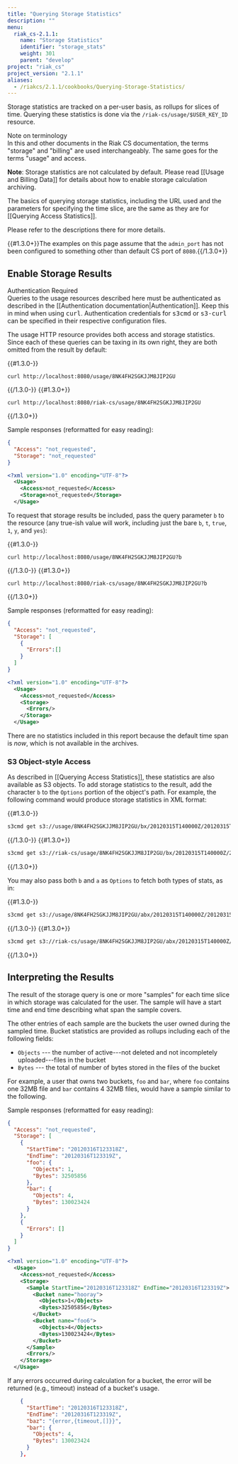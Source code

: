 ```yaml
---
title: "Querying Storage Statistics"
description: ""
menu:
  riak_cs-2.1.1:
    name: "Storage Statistics"
    identifier: "storage_stats"
    weight: 301
    parent: "develop"
project: "riak_cs"
project_version: "2.1.1"
aliases:
  - /riakcs/2.1.1/cookbooks/Querying-Storage-Statistics/
---
```


Storage statistics are tracked on a per-user basis, as rollups for
slices of time. Querying these statistics is done via the
`/riak-cs/usage/$USER_KEY_ID` resource.

<div class="note">
<div class="title">Note on terminology</div>
In this and other documents in the Riak CS documentation, the terms
"storage" and "billing" are used interchangeably. The same goes for the
terms "usage" and access.
</div>


**Note**: Storage statistics are not calculated by default. Please read [[Usage and Billing Data]] for details about how to enable storage calculation archiving.

The basics of querying storage statistics, including the URL used and the parameters for specifying the time slice, are the same as they are for [[Querying Access Statistics]].

Please refer to the descriptions there for more details.

{{#1.3.0+}}The examples on this page assume that the `admin_port` has not
been configured to something other than default CS port of `8080`.{{/1.3.0+}}

## Enable Storage Results

<div class="note"><div class="title">Authentication Required</div>Queries to the usage resources described here must be authenticated as described in the
[[Authentication documentation|Authentication]]. Keep this in mind when using
<tt>curl</tt>. Authentication credentials for <tt>s3cmd</tt> or <tt>s3-curl</tt> can be specified in their respective configuration files.</div>

The usage HTTP resource provides both access and storage statistics. Since each of these queries can be taxing in its own right, they are both omitted from the result by default:

{{#1.3.0-}}

```curl
curl http://localhost:8080/usage/8NK4FH2SGKJJM8JIP2GU
```
{{/1.3.0-}}
{{#1.3.0+}}

```curl
curl http://localhost:8080/riak-cs/usage/8NK4FH2SGKJJM8JIP2GU
```
{{/1.3.0+}}

Sample responses (reformatted for easy reading):

```json
{
  "Access": "not_requested",
  "Storage": "not_requested"
}
```

```xml
<?xml version="1.0" encoding="UTF-8"?>
  <Usage>
    <Access>not_requested</Access>
    <Storage>not_requested</Storage>
  </Usage>
```

To request that storage results be included, pass the query parameter `b` to the resource (any true-ish value will work, including just the bare `b`, `t`, `true`, `1`, `y`, and `yes`):

{{#1.3.0-}}

```curl
curl http://localhost:8080/usage/8NK4FH2SGKJJM8JIP2GU?b
```
{{/1.3.0-}}
{{#1.3.0+}}

```curl
curl http://localhost:8080/riak-cs/usage/8NK4FH2SGKJJM8JIP2GU?b
```
{{/1.3.0+}}

Sample responses (reformatted for easy reading):

```json
{
  "Access": "not_requested",
  "Storage": [
    {
      "Errors":[]
    }
  ]
}
```

```xml
<?xml version="1.0" encoding="UTF-8"?>
  <Usage>
    <Access>not_requested</Access>
    <Storage>
      <Errors/>
    </Storage>
  </Usage>
```

There are no statistics included in this report because the default time span is *now*, which is not available in the archives.

### S3 Object-style Access

As described in [[Querying Access Statistics]], these statistics are also available as S3 objects. To add storage statistics to the result, add the character `b` to the `Options` portion of the object's path. For example, the following command would produce storage statistics in XML format:

{{#1.3.0-}}

```bash
s3cmd get s3://usage/8NK4FH2SGKJJM8JIP2GU/bx/20120315T140000Z/20120315T160000Z
```
{{/1.3.0-}}
{{#1.3.0+}}

```bash
s3cmd get s3://riak-cs/usage/8NK4FH2SGKJJM8JIP2GU/bx/20120315T140000Z/20120315T160000Z
```
{{/1.3.0+}}

You may also pass both `b` and `a` as `Options` to fetch both types of stats, as in:

{{#1.3.0-}}

```bash
s3cmd get s3://usage/8NK4FH2SGKJJM8JIP2GU/abx/20120315T140000Z/20120315T160000Z
```
{{/1.3.0-}}
{{#1.3.0+}}

```bash
s3cmd get s3://riak-cs/usage/8NK4FH2SGKJJM8JIP2GU/abx/20120315T140000Z/20120315T160000Z
```
{{/1.3.0+}}

## Interpreting the Results

The result of the storage query is one or more "samples" for each time slice in which storage was calculated for the user. The sample will have a start time and end time describing what span the sample covers.

The other entries of each sample are the buckets the user owned during the sampled time. Bucket statistics are provided as rollups including each of the following fields:

* `Objects` --- the number of active---not deleted and not incompletely uploaded---files in the bucket
* `Bytes` --- the total of number of bytes stored in the files of the bucket

For example, a user that owns two buckets, `foo` and `bar`, where `foo` contains one 32MB file and `bar` contains 4 32MB files, would have a sample similar to the following.

Sample responses (reformatted for easy reading):

```json
{
  "Access": "not_requested",
  "Storage": [
    {
      "StartTime": "20120316T123318Z",
      "EndTime": "20120316T123319Z",
      "foo": {
        "Objects": 1,
        "Bytes": 32505856
      },
      "bar": {
        "Objects": 4,
        "Bytes": 130023424
      }
    },
    {
      "Errors": []
    }
  ]
}
```

```xml
<?xml version="1.0" encoding="UTF-8"?>
  <Usage>
    <Access>not_requested</Access>
    <Storage>
      <Sample StartTime="20120316T123318Z" EndTime="20120316T123319Z">
        <Bucket name="hooray">
          <Objects>1</Objects>
          <Bytes>32505856</Bytes>
        </Bucket>
        <Bucket name="foo6">
          <Objects>4</Objects>
          <Bytes>130023424</Bytes>
        </Bucket>
      </Sample>
      <Errors/>
    </Storage>
  </Usage>
```

If any errors occurred during calculation for a bucket, the error will
be returned (e.g., timeout) instead of a bucket's usage.

```json
    {
      "StartTime": "20120316T123318Z",
      "EndTime": "20120316T123319Z",
      "baz": "{error,{timeout,[]}}",
      "bar": {
        "Objects": 4,
        "Bytes": 130023424
      }
    },
```
